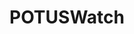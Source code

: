 ---
title: POTUSWatch
crosslinks:
- POTUSWatchMods
- The_Donald
- TrumpCriticizesTrump
- AskTrumpSupporters
- politics
- AskThe_Donald
- AskReddit
- TrendingReddits
- redacted
- videos
- WomenForTrump
- BannedFromThe_Donald
- Anarchism
- mistyfront
- xkcd
- PoliticalDiscussion
- science
- funny
- virgin
---